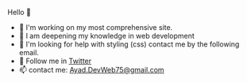    Hello 👋
                                                             
   - 🔭 I'm working on my most comprehensive site.
   - 🌱 I am deepening my knowledge in web development
   - 🤔 I'm looking for help with styling (css) contact me by the following email.
   - 💬 Follow me in [Twitter](https://twitter.com/DevWeb58616733)
   - 📫 contact me: Ayad.DevWeb75@gmail.com
